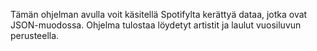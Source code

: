 Tämän ohjelman avulla voit käsitellä Spotifylta kerättyä dataa, jotka ovat JSON-muodossa. Ohjelma tulostaa löydetyt artistit ja laulut vuosiluvun perusteella.
